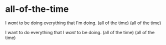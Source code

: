 # all-of-the-time

I *want* to be doing everything that I'm doing.
(all of the time)
(all of the time)

I want to do everything that I *want* to be doing.
(all of the time)
(all of the time)

